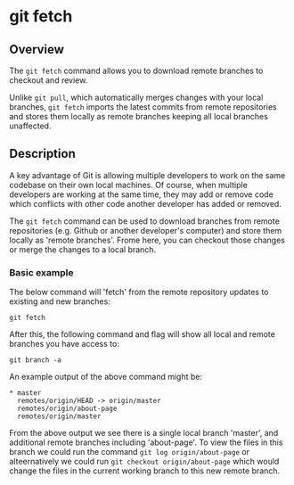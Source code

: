 # git fetch

## Overview

The `git fetch` command allows you to download remote branches to checkout and review.

Unlike `git pull`, which automatically merges changes with your local branches, `git fetch` imports the latest commits from remote repositories and stores them locally as remote branches keeping all local branches unaffected.

## Description

A key advantage of Git is allowing multiple developers to work on the same codebase on their own local machines. Of course, when multiple developers are working at the same time, they may add or remove code which conflicts with other code another developer has added or removed.

The `git fetch` command can be used to download branches from remote repositories (e.g. Github or another developer's computer) and store them locally as 'remote branches'. Frome here, you can checkout those changes or merge the changes to a local branch.

### Basic example
The below command will 'fetch' from the remote repository updates to existing and new branches:

```
git fetch
```
After this, the following command and flag will show all local and remote branches you have access to:

```
git branch -a
```

An example output of the above command might be:

```
* master
  remotes/origin/HEAD -> origin/master
  remotes/origin/about-page
  remotes/origin/master
```

From the above output we see there is a single local branch 'master', and additional remote branches including 'about-page'. To view the files in this branch we could run the command `git log origin/about-page` or alteernatively we could run `git checkout origin/about-page` which would change the files in the current working branch to this new remote branch.

